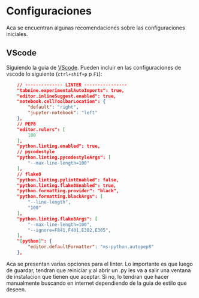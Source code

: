 # Configuraciones

Aca se encuentran algunas recomendaciones sobre las configuraciones iniciales.

## VScode

Siguiendo la guia de [VScode](.../Herramientas/vscode.md). Pueden incluir en las configuraciones de vscode lo siguiente (`ctrl+shif+p` p `F1`):

```json
	// -------------- LINTER ----------------
    "tabnine.experimentalAutoImports": true,
    "editor.inlineSuggest.enabled": true,
    "notebook.cellToolbarLocation": {
        "default": "right",
        "jupyter-notebook": "left"
    },
    // PEP8
    "editor.rulers": [
        100
    ],
    "python.linting.enabled": true,
    // pycodestyle
    "python.linting.pycodestyleArgs": [
        "--max-line-length=100"
    ],
    // flake8
    "python.linting.pylintEnabled": false,
    "python.linting.flake8Enabled": true,
    "python.formatting.provider": "black",
    "python.formatting.blackArgs": [
        "--line-length",
        "100"
    ],
    "python.linting.flake8Args": [
        "--max-line-length=100",
        "--ignore=F841,F401,E302,E305",
    ],
    "[python]": {
        "editor.defaultFormatter": "ms-python.autopep8"
    },
```
Aca se presentan varias opciones para el linter. Lo importante es que luego de guardar, tendran que reiniciar y al abrir un .py les va a salir una ventana de instalacion que tienen que aceptar. Si no, lo tendran que hacer manualmente buscando en internet dependiendo de la guia de estilo que deseen.